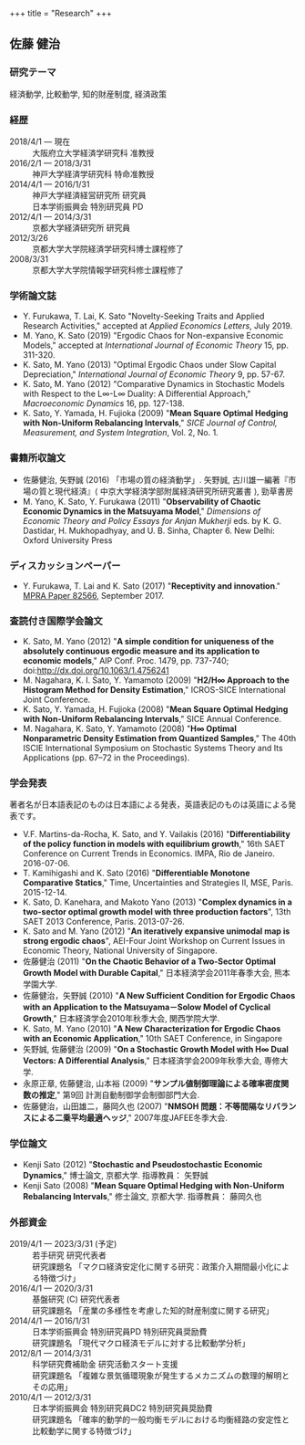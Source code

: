 +++
title = "Research"
+++

## 佐藤 健治

### 研究テーマ

経済動学, 比較動学, 知的財産制度, 経済政策 

### 経歴
<dl>
<dt>2018/4/1 &mdash; 現在</dt>
<dd>大阪府立大学経済学研究科 准教授</dd>
<dt>2016/2/1 &mdash; 2018/3/31</dt>
<dd>神戸大学経済学研究科 特命准教授</dd>
<dt>2014/4/1 &mdash; 2016/1/31</dt>
<dd>神戸大学経済経営研究所 研究員</dd>
<dd>日本学術振興会 特別研究員 PD</dd>
<dt>2012/4/1 &mdash; 2014/3/31</dt>
<dd>京都大学経済研究所 研究員</dd>
<dt>2012/3/26</dt><dd>京都大学大学院経済学研究科博士課程修了</dd>
<dt>2008/3/31</dt><dd>京都大学大学院情報学研究科修士課程修了</dd>
</dl>

### 学術論文誌

- Y. Furukawa, T. Lai, K. Sato "Novelty-Seeking Traits and Applied Research Activities," accepted at <em>Applied Economics Letters</em>, July 2019. 
- M. Yano, K. Sato (2019) "Ergodic Chaos for Non-expansive Economic Models," accepted at <em>International Journal of Economic Theory</em> 15, pp. 311-320.
- K. Sato, M. Yano (2013) "Optimal Ergodic Chaos under Slow Capital Depreciation," <em>International Journal of Economic Theory</em> 9, pp. 57-67.
- K. Sato, M. Yano (2012) "Comparative Dynamics in Stochastic Models with Respect to the L∞-L∞ Duality: A Differential Approach," <em>Macroeconomic Dynamics</em> 16, pp. 127-138.
- K. Sato, Y. Yamada, H. Fujioka (2009) "<strong>Mean Square Optimal Hedging with Non-Uniform Rebalancing Intervals</strong>," <em>SICE Journal of Control, Measurement, and System Integration</em>, Vol. 2, No. 1.

### 書籍所収論文

- 佐藤健治, 矢野誠 (2016) 「市場の質の経済動学」.  矢野誠, 古川雄一編著『市場の質と現代経済』&lang; 中京大学経済学部附属経済研究所研究叢書
 &rang;, 勁草書房
- M. Yano, K. Sato, Y. Furukawa (2011) "<strong>Observability of Chaotic Economic Dynamics in the Matsuyama Model</strong>," <em>Dimensions of Economic Theory and Policy Essays for Anjan Mukherji</em> eds. by K. G. Dastidar, H. Mukhopadhyay, and U. B. Sinha, Chapter 6. New Delhi: Oxford University Press

### ディスカッションペーパー

- Y. Furukawa, T. Lai and K. Sato (2017) "**Receptivity and innovation**." [MPRA Paper 82566](https://mpra.ub.uni-muenchen.de/82566/), September 2017.

### 査読付き国際学会論文

- K. Sato, M. Yano (2012) "<strong>A simple condition for uniqueness of the absolutely continuous ergodic measure and its application to economic models</strong>," AIP Conf. Proc. 1479, pp. 737-740; doi:<a href="http://dx.doi.org/10.1063/1.4756241">http://dx.doi.org/10.1063/1.4756241</a>
- M. Nagahara, K. I. Sato, Y. Yamamoto (2009) "<strong><span class="eng">H2/H∞</span>&nbsp;Approach to the Histogram Method for Density Estimation</strong>," ICROS-SICE International Joint Conference.
- K. Sato, Y. Yamada, H. Fujioka (2008) "<strong>Mean Square Optimal Hedging with Non-Uniform Rebalancing Intervals</strong>," SICE Annual Conference.
- M. Nagahara, K. Sato, Y. Yamamoto (2008) "<strong><span class="eng">H∞</span>&nbsp;Optimal Nonparametric Density Estimation from Quantized Samples</strong>," The 40th ISCIE International Symposium on Stochastic Systems Theory and Its Applications (pp. 67–72 in the Proceedings).

### 学会発表
著者名が日本語表記のものは日本語による発表，英語表記のものは英語による発表です。

- V.F. Martins-da-Rocha, K. Sato, and Y. Vailakis (2016) "<strong>Differentiability of the policy function in models with equilibrium growth</strong>," 16th SAET Conference on Current Trends in Economics. IMPA, Rio de Janeiro. 2016-07-06.
- T. Kamihigashi and K. Sato (2016) "<strong>Differentiable Monotone Comparative Statics</strong>," Time, Uncertainties and Strategies II, MSE, Paris. 2015-12-14.
- K. Sato, D. Kanehara, and Makoto Yano (2013) "<strong>Complex dynamics in a two-sector optimal growth model with three production factors</strong>", 13th SAET 2013 Conference, Paris. 2013-07-26.
- K. Sato and M. Yano (2012) "<strong>An iteratively expansive unimodal map is strong ergodic chaos</strong>", AEI-Four Joint Workshop on Current Issues in Economic Theory, National University of Singapore.
- 佐藤健治 (2011) "<strong>On the Chaotic Behavior of a Two-Sector Optimal Growth Model with Durable Capital</strong>," 日本経済学会2011年春季大会, 熊本学園大学.
- 佐藤健治，矢野誠 (2010) "<strong>A New Sufficient Condition for Ergodic Chaos with an Application to the Matsuyama－Solow Model of Cyclical Growth</strong>," 日本経済学会2010年秋季大会, 関西学院大学.
- K. Sato, M. Yano (2010) "<strong>A New Characterization for Ergodic Chaos with an Economic Application</strong>," 10th SAET Conference, in Singapore
- 矢野誠, 佐藤健治 (2009) "<strong>On a Stochastic Growth Model with <span class="eng">H∞</span>&nbsp;Dual Vectors: A Differential Analysis</strong>," 日本経済学会2009年秋季大会, 専修大学.
- 永原正章, 佐藤健治, 山本裕 (2009) "<strong>サンプル値制御理論による確率密度関数の推定</strong>," 第9回 計測自動制御学会制御部門大会. 
- 佐藤健治，山田雄二，藤岡久也 (2007) "<strong>NMSOH 問題：不等間隔なリバランスによる二乗平均最適ヘッジ</strong>," 2007年度JAFEE冬季大会.

### 学位論文
- Kenji Sato (2012) "<strong>Stochastic and Pseudostochastic Economic Dynamics</strong>," 博士論文, 京都大学. 指導教員： 矢野誠
- Kenji Sato (2008) "<strong>Mean Square Optimal Hedging with Non-Uniform Rebalancing Intervals</strong>," 修士論文, 京都大学. 指導教員： 藤岡久也

### 外部資金
<dl>
<dt>2019/4/1 &mdash; 2023/3/31 (予定)</dt>
<dd>若手研究 研究代表者</dd>
<dd>研究課題名 「マクロ経済安定化に関する研究：政策介入期間最小化による特徴づけ」</dd>

<dt>2016/4/1 &mdash; 2020/3/31</dt>
<dd>基盤研究 (C) 研究代表者</dd>
<dd>研究課題名 「産業の多様性を考慮した知的財産制度に関する研究」</dd>

<dt>2014/4/1 &mdash; 2016/1/31</dt>
<dd>日本学術振興会 特別研究員PD 特別研究員奨励費</dd>
<dd>研究課題名 「現代マクロ経済モデルに対する比較動学分析」</dd>

<dt>2012/8/1 &mdash; 2014/3/31</dt>
<dd>科学研究費補助金 研究活動スタート支援</dd>
<dd>研究課題名 「複雑な景気循環現象が発生するメカニズムの数理的解明とその応用」</dd>

<dt>2010/4/1 &mdash; 2012/3/31</dt>
<dd>日本学術振興会 特別研究員DC2 特別研究員奨励費</dd>
<dd>研究課題名 「確率的動学的一般均衡モデルにおける均衡経路の安定性と比較動学に関する特徴づけ」</dd>
</dl>